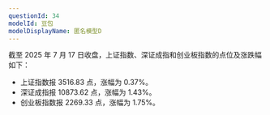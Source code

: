 ```yaml
---
questionId: 34
modelId: 豆包
modelDisplayName: 匿名模型D
---
```

截至 2025 年 7 月 17 日收盘，上证指数、深证成指和创业板指数的点位及涨跌幅如下：

- 上证指数报 3516.83 点，涨幅为 0.37%。
- 深证成指报 10873.62 点，涨幅为 1.43%。
- 创业板指数报 2269.33 点，涨幅为 1.75%。